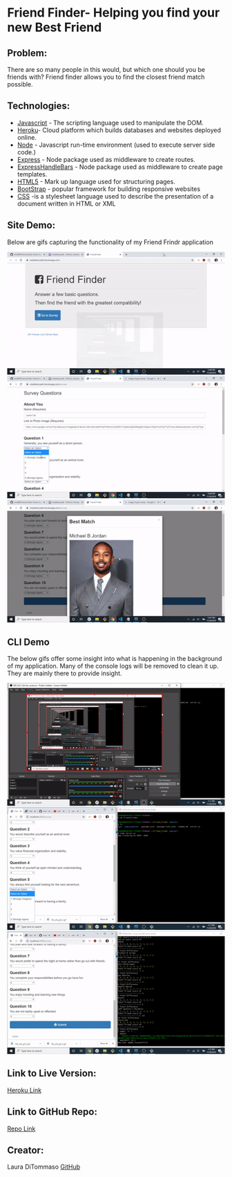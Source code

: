 # Friend Finder- Helping you find your new Best Friend

## Problem:
There are so many people in this would, but which one should you be friends with? Friend finder allows you to find the closest friend match possible.

## Technologies: 
* [Javascript](https://www.javascript.com/) - The scripting language used to manipulate the DOM. 
* [Heroku](https://www.heroku.com/)- Cloud platform which builds databases and websites deployed online. 
* [Node](https://nodejs.org/en) - Javascript run-time environment (used to execute server side code.)
* [Express](https://www.npmjs.com/package/express) - Node package used as middleware to create routes.
* [ExpressHandleBars](https://www.npmjs.com/package/handlebars) - Node package used as middleware to create page templates. 
* [HTML5](https://developer.mozilla.org/en-US/docs/Web/Guide/HTML/HTML5) - Mark up language used for structuring pages. 
* [BootStrap](https://getbootstrap.com/) - popular framework for building responsive websites
* [CSS](https://developer.mozilla.org/en-US/docs/Web/CSS) -is a stylesheet language used to describe the presentation of a document written in HTML or XML


## Site Demo: 
Below are gifs capturing the functionality of my Friend Frindr application
 
![Gif](./images/life_site_gif_1.gif) 
![Gif](./images/life_site_gif_2.gif)
![Gif](./images/life_site_gif_3.gif)

## CLI Demo
The below gifs offer some insight into what is happening in the background of my application. Many of the console logs will be removed to clean it up. They are mainly there to provide insight. 
 
![Gif](./images/cli_demo_gif_1.gif)
![Gif](./images/cli_demo_gif_2.gif)
![Gif](./images/cli_demo_gif_3.gif)

## Link to Live Version: 
[Heroku Link](https://ichef.bbci.co.uk/news/660/media/images/67617000/jpg/_67617336_hi-its-god-here.jpg)
## Link to GitHub Repo:
[Repo Link](https://github.com/lmd808/friend_finder)


## Creator: 

Laura DiTommaso [GitHub](https://github.com/lmd808)

